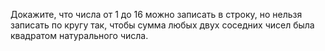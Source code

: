 Докажите, что числа от 1 до 16 можно записать в строку, но нельзя записать по кругу так, чтобы сумма любых двух соседних чисел была квадратом натурального числа.